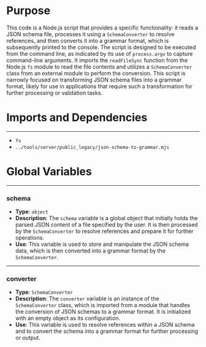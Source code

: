 # Purpose
This code is a Node.js script that provides a specific functionality: it reads a JSON schema file, processes it using a `SchemaConverter` to resolve references, and then converts it into a grammar format, which is subsequently printed to the console. The script is designed to be executed from the command line, as indicated by its use of `process.argv` to capture command-line arguments. It imports the `readFileSync` function from the Node.js `fs` module to read the file contents and utilizes a `SchemaConverter` class from an external module to perform the conversion. This script is narrowly focused on transforming JSON schema files into a grammar format, likely for use in applications that require such a transformation for further processing or validation tasks.
# Imports and Dependencies

---
- `fs`
- `../tools/server/public_legacy/json-schema-to-grammar.mjs`


# Global Variables

---
### schema
- **Type**: `object`
- **Description**: The `schema` variable is a global object that initially holds the parsed JSON content of a file specified by the user. It is then processed by the `SchemaConverter` to resolve references and prepare it for further operations.
- **Use**: This variable is used to store and manipulate the JSON schema data, which is then converted into a grammar format by the `SchemaConverter`.


---
### converter
- **Type**: `SchemaConverter`
- **Description**: The `converter` variable is an instance of the `SchemaConverter` class, which is imported from a module that handles the conversion of JSON schemas to a grammar format. It is initialized with an empty object as its configuration.
- **Use**: This variable is used to resolve references within a JSON schema and to convert the schema into a grammar format for further processing or output.


